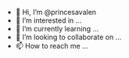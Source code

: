 - 👋 Hi, I’m @princesavalen
- 👀 I’m interested in ...
- 🌱 I’m currently learning ...
- 💞️ I’m looking to collaborate on ...
- 📫 How to reach me ...

<!---
princesavalen/princesavalen is a ✨ special ✨ repository because its `README.md` (this file) appears on your GitHub profile.
You can click the Preview link to take a look at your changes.
--->

